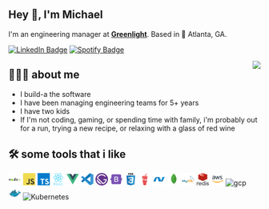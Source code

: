 <h2>Hey 👋, I'm Michael</h2>
<p>I'm an engineering manager at <strong><a href="https://www.greenlight.com/">Greenlight</a></strong>. Based in 🍑 Atlanta, GA.</p>

<p><a href="https://www.linkedin.com/in/michael-villarreal-b89b1165/"><img src="https://img.shields.io/badge/-@michael%20villarreal-0077B5?style=flat-square&amp;labelColor=0077B5&amp;logo=LinkedIn&amp;link=https://www.linkedin.com/in/michael-villarreal-b89b1165/" alt="LinkedIn Badge"></a> <a href="https://open.spotify.com/user/1262446709"><img src="https://img.shields.io/badge/-@michael%20villarreal-1ED760?style=flat-square&amp;labelColor=fff&amp;logo=Spotify&amp;link=https://open.spotify.com/user/1262446709" alt="Spotify Badge"></a></p>
<img align="right" src="https://media1.giphy.com/media/13HgwGsXF0aiGY/giphy.gif" />
<h2>👨🏽‍💻 about me</h2>
<ul>
<li>I build-a the software</li>
<li>I have been managing engineering teams for 5+ years</li>
<li>I have two kids</li>
<li>If I'm not coding, gaming, or spending time with family, i'm probably out for a run, trying a new recipe, or relaxing with a glass of red wine</li>
</ul>
<h2>🛠 some tools that i like</h2>
<p align="left">
<img src="https://raw.githubusercontent.com/devicons/devicon/master/icons/nodejs/nodejs-original-wordmark.svg" alt="nodejs" width="25" height="25" />
<img src="https://raw.githubusercontent.com/devicons/devicon/master/icons/javascript/javascript-original.svg" alt="javascript" width="25" height="25" />
<img src="https://raw.githubusercontent.com/devicons/devicon/master/icons/typescript/typescript-original.svg" alt="typescript" width="25" height="25" />
<img src="https://raw.githubusercontent.com/devicons/devicon/master/icons/react/react-original-wordmark.svg" alt="react" width="25" height="25" />
<img src="https://raw.githubusercontent.com/devicons/devicon/master/icons/vuejs/vuejs-original.svg" alt="vue" width="25" height="25" />
<img src="https://raw.githubusercontent.com/devicons/devicon/master/icons/vscode/vscode-original.svg" alt="vs-code" width="25" height="25" />
<img src="https://raw.githubusercontent.com/devicons/devicon/master/icons/gatsby/gatsby-original.svg" alt="gatsby" width="25" height="25" />
<img src="https://raw.githubusercontent.com/devicons/devicon/master/icons/bootstrap/bootstrap-plain.svg" alt="bootstrap" width="25" height="25" />
<img src="https://raw.githubusercontent.com/devicons/devicon/master/icons/css3/css3-original-wordmark.svg" alt="css3" width="25" height="25" />
<img src="https://raw.githubusercontent.com/devicons/devicon/master/icons/gulp/gulp-plain.svg" alt="gulp" width="25" height="25" />
<img src="https://raw.githubusercontent.com/devicons/devicon/master/icons/dot-net/dot-net-original.svg" alt=".NET" width="25" height="25" />
<img src="https://raw.githubusercontent.com/devicons/devicon/master/icons/mongodb/mongodb-original.svg" alt="mongodb" width="25" height="25" />
<img src="https://raw.githubusercontent.com/devicons/devicon/master/icons/mysql/mysql-original-wordmark.svg" alt="mysql" width="25" height="25" />
<img src="https://raw.githubusercontent.com/devicons/devicon/master/icons/redis/redis-original-wordmark.svg" alt="redis" width="25" height="25" />
<img src="https://raw.githubusercontent.com/github/explore/80688e429a7d4ef2fca1e82350fe8e3517d3494d/topics/aws/aws.png" alt="aws" width="25" height="25" />
<img src="https://www.vectorlogo.zone/logos/google_cloud/google_cloud-icon.svg" alt="gcp" width="25" height="25" />
<img src="https://raw.githubusercontent.com/devicons/devicon/master/icons/docker/docker-original.svg" alt="Docker" width="25" height="25" />
<img src="https://www.vectorlogo.zone/logos/kubernetes/kubernetes-icon.svg" alt="Kubernetes" width="25" height="25" />
  
</p>
